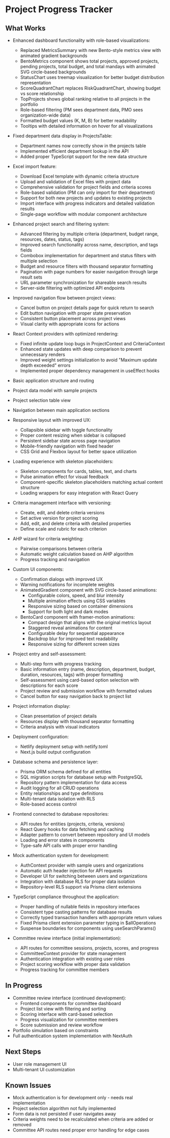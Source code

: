# Project Progress Tracker

## What Works
- Enhanced dashboard functionality with role-based visualizations:
  - Replaced MetricsSummary with new Bento-style metrics view with animated gradient backgrounds
  - BentoMetrics component shows total projects, approved projects, pending projects, total budget, and total mandays with animated SVG circle-based backgrounds
  - StatusChart uses treemap visualization for better budget distribution representation
  - ScoreQuadrantChart replaces RiskQuadrantChart, showing budget vs score relationship
  - TopProjects shows global ranking relative to all projects in the portfolio
  - Role-based filtering (PM sees department data, PMO sees organization-wide data)
  - Formatted budget values (K, M, B) for better readability
  - Tooltips with detailed information on hover for all visualizations

- Fixed department data display in ProjectsTable:
  - Department names now correctly show in the projects table
  - Implemented efficient department lookup in the API
  - Added proper TypeScript support for the new data structure

- Excel import feature:
  - Download Excel template with dynamic criteria structure
  - Upload and validation of Excel files with project data
  - Comprehensive validation for project fields and criteria scores
  - Role-based validation (PM can only import for their department)
  - Support for both new projects and updates to existing projects
  - Import interface with progress indicators and detailed validation results
  - Single-page workflow with modular component architecture

- Enhanced project search and filtering system:
  - Advanced filtering by multiple criteria (department, budget range, resources, dates, status, tags)
  - Improved search functionality across name, description, and tags fields
  - Combobox implementation for department and status filters with multiple selection
  - Budget and resource filters with thousand separator formatting
  - Pagination with page numbers for easier navigation through large result sets
  - URL parameter synchronization for shareable search results
  - Server-side filtering with optimized API endpoints

- Improved navigation flow between project views:
  - Cancel button on project details page for quick return to search
  - Edit button navigation with proper state preservation
  - Consistent button placement across project views
  - Visual clarity with appropriate icons for actions

- React Context providers with optimized rendering:
  - Fixed infinite update loop bugs in ProjectContext and CriteriaContext
  - Enhanced state updates with deep comparison to prevent unnecessary renders
  - Improved weight settings initialization to avoid "Maximum update depth exceeded" errors
  - Implemented proper dependency management in useEffect hooks

- Basic application structure and routing

- Project data model with sample projects
- Project selection table view
- Navigation between main application sections

- Responsive layout with improved UX:
  - Collapsible sidebar with toggle functionality
  - Proper content resizing when sidebar is collapsed
  - Persistent sidebar state across page navigation
  - Mobile-friendly navigation with fixed header
  - CSS Grid and Flexbox layout for better space utilization

- Loading experience with skeleton placeholders:
  - Skeleton components for cards, tables, text, and charts
  - Pulse animation effect for visual feedback
  - Component-specific skeleton placeholders matching actual content structure
  - Loading wrappers for easy integration with React Query

- Criteria management interface with versioning:
  - Create, edit, and delete criteria versions
  - Set active version for project scoring
  - Add, edit, and delete criteria with detailed properties
  - Define scale and rubric for each criterion

- AHP wizard for criteria weighting:
  - Pairwise comparisons between criteria
  - Automatic weight calculation based on AHP algorithm
  - Progress tracking and navigation

- Custom UI components:
  - Confirmation dialogs with improved UX
  - Warning notifications for incomplete weights
  - AnimatedGradient component with SVG circle-based animations:
    - Configurable colors, speed, and blur intensity
    - Multiple animation effects using CSS variables
    - Responsive sizing based on container dimensions
    - Support for both light and dark modes
  - BentoCard component with framer-motion animations:
    - Compact design that aligns with the original metrics layout
    - Staggered reveal animations for content
    - Configurable delay for sequential appearance
    - Backdrop blur for improved text readability
    - Responsive sizing for different screen sizes

- Project entry and self-assessment:
  - Multi-step form with progress tracking
  - Basic information entry (name, description, department, budget, duration, resources, tags) with proper formatting
  - Self-assessment using card-based option selection with descriptions for each score
  - Project review and submission workflow with formatted values
  - Cancel button for easy navigation back to project list

- Project information display:
  - Clean presentation of project details
  - Resources display with thousand separator formatting
  - Criteria analysis with visual indicators

- Deployment configuration:
  - Netlify deployment setup with netlify.toml
  - Next.js build output configuration

- Database schema and persistence layer:
  - Prisma ORM schema defined for all entities
  - SQL migration scripts for database setup with PostgreSQL
  - Repository pattern implementation for data access
  - Audit logging for all CRUD operations
  - Entity relationships and type definitions
  - Multi-tenant data isolation with RLS
  - Role-based access control

- Frontend connected to database repositories:
  - API routes for entities (projects, criteria, versions)
  - React Query hooks for data fetching and caching
  - Adapter pattern to convert between repository and UI models
  - Loading and error states in components
  - Type-safe API calls with proper error handling

- Mock authentication system for development:
  - AuthContext provider with sample users and organizations
  - Automatic auth header injection for API requests
  - Developer UI for switching between users and organizations
  - Integration with database RLS for proper data isolation
  - Repository-level RLS support via Prisma client extensions

- TypeScript compliance throughout the application:
  - Proper handling of nullable fields in repository interfaces
  - Consistent type casting patterns for database results
  - Correctly typed transaction handlers with appropriate return values
  - Fixed Prisma client extension parameter typing in $allOperations
  - Suspense boundaries for components using useSearchParams()

- Committee review interface (initial implementation):
  - API routes for committee sessions, projects, scores, and progress
  - CommitteeContext provider for state management
  - Authentication integration with existing user roles
  - Project scoring workflow with proper data validation
  - Progress tracking for committee members

## In Progress
- Committee review interface (continued development):
  - Frontend components for committee dashboard
  - Project list view with filtering and sorting
  - Scoring interface with card-based selection
  - Progress visualization for committee members
  - Score submission and review workflow
- Portfolio simulation based on constraints
- Full authentication system implementation with NextAuth

## Next Steps
- User role management UI
- Multi-tenant UI customization

## Known Issues
- Mock authentication is for development only - needs real implementation
- Project selection algorithm not fully implemented
- Form data is not persisted if user navigates away
- Criteria weights need to be recalculated when criteria are added or removed
- Committee API routes need proper error handling for edge cases
